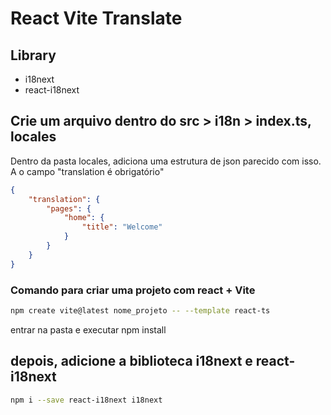 # React Vite Translate

## Library
- i18next
- react-i18next

## Crie um arquivo dentro do src > i18n > index.ts, locales
Dentro da pasta locales, adiciona uma estrutura de json parecido com isso. A o campo "translation é obrigatório"
```json
{
    "translation": {
        "pages": {
            "home": {
                "title": "Welcome"
            }
        }
    }
}
```

### Comando para criar uma projeto com react + Vite
```bash
npm create vite@latest nome_projeto -- --template react-ts
```
entrar na pasta e executar npm install

## depois, adicione a biblioteca i18next e react-i18next

```bash
npm i --save react-i18next i18next
```

